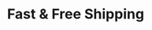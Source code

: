 ---
svg: 'truck'
title: 'Fast & Free Shipping'
description: 'Lorem ipsum dolor sit amet consectetur adipisicing elit. Delectus atque eveniet eos quas? Odit, voluptatibus'
---